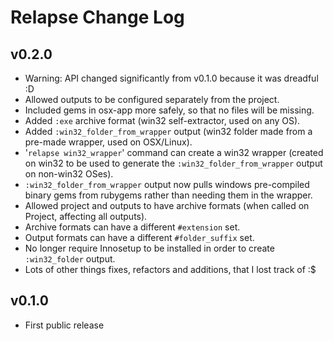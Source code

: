 Relapse Change Log
==================

v0.2.0
------

  * Warning: API changed significantly from v0.1.0 because it was dreadful :D
  * Allowed outputs to be configured separately from the project.
  * Included gems in osx-app more safely, so that no files will be missing.
  * Added `:exe` archive format (win32 self-extractor, used on any OS).
  * Added `:win32_folder_from_wrapper` output (win32 folder made from a pre-made wrapper, used on OSX/Linux).
  * '`relapse win32_wrapper`' command can create a win32 wrapper (created on win32 to be used to generate the `:win32_folder_from_wrapper` output on non-win32 OSes).
  * `:win32_folder_from_wrapper` output now pulls windows pre-compiled binary gems from rubygems rather than needing them in the wrapper.
  * Allowed project and outputs to have archive formats (when called on Project, affecting all outputs).
  * Archive formats can have a different `#extension` set.
  * Output formats can have a different `#folder_suffix` set.
  * No longer require Innosetup to be installed in order to create `:win32_folder` output.
  * Lots of other things fixes, refactors and additions, that I lost track of :$

v0.1.0
------

  * First public release